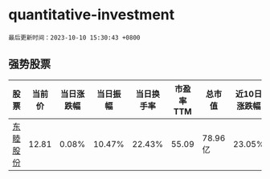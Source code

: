 # quantitative-investment

`最后更新时间：2023-10-10 15:30:43 +0800`

## 强势股票

|股票|当前价|当日涨跌幅|当日振幅|当日换手率|市盈率TTM|总市值|近10日涨跌幅|
|----|----|----|----|----|----|----|----|
|[东睦股份](https://xueqiu.com/S/SH600114)|12.81|0.08%|10.47%|22.43%|55.09|78.96亿|23.05%|

